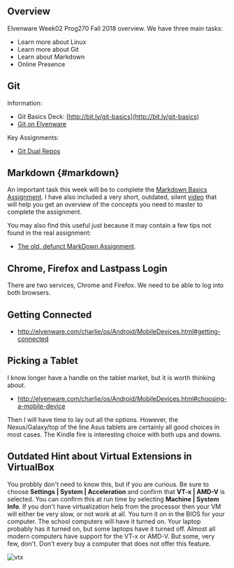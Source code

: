 ## Overview

Elvenware Week02 Prog270 Fall 2018 overview. We have three main tasks:

* Learn more about Linux
* Learn more about Git
* Learn about Markdown
* Online Presence

## Git

Information:

- Git Basics Deck: [http://bit.ly/git-basics](http://bit.ly/git-basics)
- [Git on Elvenware][git-elf]

Key Assignments:

- [Git Dual Repos][git-dual-repos]

## Markdown {#markdown}

An important task this week will be to complete the [Markdown Basics Assignment][mdbas]. I have also included a very short, outdated, silent [video](http://youtu.be/YZUruYmEFG0) that will help you get an overview of the concepts you need to master to complete the assignment.

You may also find this useful just because it may contain a few tips not found in the real assignment:

- [The old, defunct MarkDown Assignment](http://bit.ly/old-markdown-text).

## Chrome, Firefox and Lastpass Login

There are two services, Chrome and Firefox. We need to be able to log into both browsers.

## Getting Connected

- <http://elvenware.com/charlie/os/Android/MobileDevices.html#getting-connected>

## Picking a Tablet

I know longer have a handle on the tablet market, but it is worth thinking about.

- <http://elvenware.com/charlie/os/Android/MobileDevices.html#choosing-a-mobile-device>

Then I will have time to lay out all the options. However, the Nexus/Galaxy/top of the line Asus tablets are certainly all good choices in most cases. The Kindle fire is interesting choice with both ups and downs.

## Outdated Hint about Virtual Extensions in VirtualBox

You probbly don't need to know this, but if you are curious. Be sure to choose **Settings | System | Acceleration** and confirm that **VT-x | AMD-V** is selected. You can confirm this at run time by selecting **Machine | System Info**. If you don't have virtualization help from the processor then your VM will either be very slow, or not work at all. You turn it on in the BIOS for your computer. The school computers will have it turned on. Your laptop probably has it turned on, but some laptops have it turned off. Almost all modern computers have support for the VT-x or AMD-V. But some, very few, don't. Don't every buy a computer that does not offer this feature.

![vtx](https://s3.amazonaws.com/bucket01.elvenware.com/images/VirtualBoxVtxInfoAndroid.png)

<!----------->
<!-- Links -->
<!----------->

[git-elf]: http://www.elvenware.com/charlie/development/git/
[git-dual-repos]: http://www.ccalvert.net/books/CloudNotes/Assignments/GitDualRepos.html
[mdbas]: http://www.ccalvert.net/books/CloudNotes/Assignments/MarkdownBasics.html
